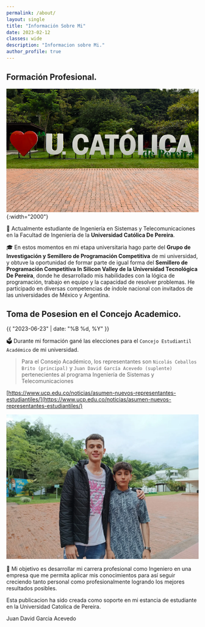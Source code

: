 ```yaml
---
permalink: /about/
layout: single
title: "Información Sobre Mi"
date: 2023-02-12
classes: wide
description: "Informacion sobre Mi."
author_profile: true
---
```


## Formación Profesional.

![Universidad](/assets/images/about/uni.png){:width="2000"}

🌱 Actualmente estudiante de Ingeniería en Sistemas y Telecomunicaciones en la Facultad de Ingeniería de la **Universidad Católica De Pereira**.

🎓 En estos momentos en mi etapa universitaria hago parte del **Grupo de Investigación y Semillero de Programación Competitiva** de mi universidad,
y obtuve la oportunidad de formar parte de igual forma del **Semillero de Programación Competitiva In Silicon Valley de la Universidad Tecnológica De Pereira**,
donde he desarrollado mis habilidades con la lógica de programación, trabajo en equipo y la capacidad de resolver problemas.
He participado en diversas competencias de índole nacional con invitados de las universidades de México y Argentina.

## Toma de Posesion en el Concejo Academico.
 {{ "2023-06-23" | date: "%B %d, %Y" }}

🗳️ Durante mi formación gané las elecciones para el `Concejo Estudiantil Académico` de mi universidad.
> Para el Consejo Académico, los representantes son `Nicolás Ceballos Brito (principal)` y `Juan David García Acevedo (suplente)` pertenecientes al programa Ingeniería de Sistemas y Telecomunicaciones

[https://www.ucp.edu.co/noticias/asumen-nuevos-representantes-estudiantiles/](https://www.ucp.edu.co/noticias/asumen-nuevos-representantes-estudiantiles/)

![Concejo](/assets/images/about/concejo.png)

🎯 Mi objetivo es desarrollar mi carrera profesional como Ingeniero en una empresa que me permita aplicar mis conocimientos
para así seguir creciendo tanto personal como profesionalmente logrando los mejores resultados posibles.

Esta publicacion ha sido creada como soporte en mi estancia de estudiante en la Universidad Catolica de Pereira.

Juan David Garcia Acevedo 